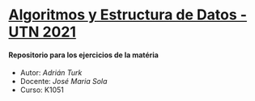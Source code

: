 
# <ins>**Algoritmos y Estructura de Datos - UTN 2021**</ins>

#### Repositorio para los ejercicios de la matéria

* Autor: *Adrián Turk*
* Docente: *José Maria Sola*
* Curso: K1051
